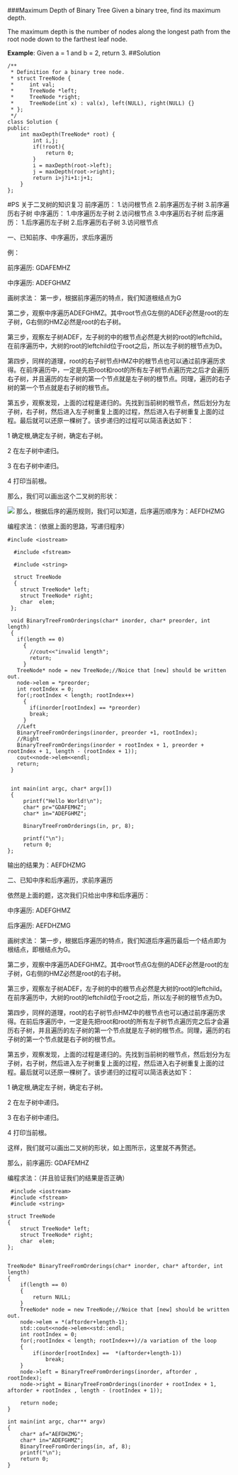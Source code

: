 ###Maximum Depth of Binary Tree
Given a binary tree, find its maximum depth.

The maximum depth is the number of nodes along the longest path from the root node down to the farthest leaf node.


**Example**:
Given a = 1 and b = 2, return 3.
##Solution
```
/**
 * Definition for a binary tree node.
 * struct TreeNode {
 *     int val;
 *     TreeNode *left;
 *     TreeNode *right;
 *     TreeNode(int x) : val(x), left(NULL), right(NULL) {}
 * };
 */
class Solution {
public:
    int maxDepth(TreeNode* root) {
        int i,j;
        if(!root){
            return 0;
        }
        i = maxDepth(root->left);
        j = maxDepth(root->right);
        return i>j?i+1:j+1;
    }
};
```
#PS
关于二叉树的知识复习
前序遍历： 
    1.访问根节点 
    2.前序遍历左子树 
    3.前序遍历右子树 
中序遍历： 
    1.中序遍历左子树 
    2.访问根节点 
    3.中序遍历右子树 
后序遍历： 
    1.后序遍历左子树 
    2.后序遍历右子树 
    3.访问根节点

一、已知前序、中序遍历，求后序遍历

例：

前序遍历:         GDAFEMHZ

中序遍历:         ADEFGHMZ

画树求法：
第一步，根据前序遍历的特点，我们知道根结点为G

第二步，观察中序遍历ADEFGHMZ。其中root节点G左侧的ADEF必然是root的左子树，G右侧的HMZ必然是root的右子树。

 第三步，观察左子树ADEF，左子树的中的根节点必然是大树的root的leftchild。在前序遍历中，大树的root的leftchild位于root之后，所以左子树的根节点为D。

第四步，同样的道理，root的右子树节点HMZ中的根节点也可以通过前序遍历求得。在前序遍历中，一定是先把root和root的所有左子树节点遍历完之后才会遍历右子树，并且遍历的左子树的第一个节点就是左子树的根节点。同理，遍历的右子树的第一个节点就是右子树的根节点。

第五步，观察发现，上面的过程是递归的。先找到当前树的根节点，然后划分为左子树，右子树，然后进入左子树重复上面的过程，然后进入右子树重复上面的过程。最后就可以还原一棵树了。该步递归的过程可以简洁表达如下：

1 确定根,确定左子树，确定右子树。

2 在左子树中递归。

3 在右子树中递归。

4 打印当前根。

那么，我们可以画出这个二叉树的形状：

![](http://www.cr173.com/up/2013-1/2013010715404717978.jpg)
那么，根据后序的遍历规则，我们可以知道，后序遍历顺序为：AEFDHZMG

编程求法：（依据上面的思路，写递归程序）

``` 
#include <iostream> 
   
  #include <fstream>
    
  #include <string>  
  
  struct TreeNode
  {
    struct TreeNode* left;
    struct TreeNode* right;
    char  elem;
 };
 
 void BinaryTreeFromOrderings(char* inorder, char* preorder, int length)
 {
   if(length == 0)
     {
       //cout<<"invalid length";
       return;
     }
   TreeNode* node = new TreeNode;//Noice that [new] should be written out.
   node->elem = *preorder;
   int rootIndex = 0;
   for(;rootIndex < length; rootIndex++)
     {
       if(inorder[rootIndex] == *preorder)
       break;
     }
   //Left
   BinaryTreeFromOrderings(inorder, preorder +1, rootIndex);
   //Right
   BinaryTreeFromOrderings(inorder + rootIndex + 1, preorder + rootIndex + 1, length - (rootIndex + 1));
   cout<<node->elem<<endl;
   return;
 }
 
 
 int main(int argc, char* argv[])
 {
     printf("Hello World!\n");
     char* pr="GDAFEMHZ";
     char* in="ADEFGHMZ";
   
     BinaryTreeFromOrderings(in, pr, 8);
 
     printf("\n");
     return 0;
};
```
 输出的结果为：AEFDHZMG

二、已知中序和后序遍历，求前序遍历

依然是上面的题，这次我们只给出中序和后序遍历：

中序遍历:       ADEFGHMZ

后序遍历:       AEFDHZMG

画树求法：
第一步，根据后序遍历的特点，我们知道后序遍历最后一个结点即为根结点，即根结点为G。

第二步，观察中序遍历ADEFGHMZ。其中root节点G左侧的ADEF必然是root的左子树，G右侧的HMZ必然是root的右子树。

第三步，观察左子树ADEF，左子树的中的根节点必然是大树的root的leftchild。在前序遍历中，大树的root的leftchild位于root之后，所以左子树的根节点为D。

第四步，同样的道理，root的右子树节点HMZ中的根节点也可以通过前序遍历求得。在前后序遍历中，一定是先把root和root的所有左子树节点遍历完之后才会遍历右子树，并且遍历的左子树的第一个节点就是左子树的根节点。同理，遍历的右子树的第一个节点就是右子树的根节点。

第五步，观察发现，上面的过程是递归的。先找到当前树的根节点，然后划分为左子树，右子树，然后进入左子树重复上面的过程，然后进入右子树重复上面的过程。最后就可以还原一棵树了。该步递归的过程可以简洁表达如下：

1 确定根,确定左子树，确定右子树。

2 在左子树中递归。

3 在右子树中递归。

4 打印当前根。

这样，我们就可以画出二叉树的形状，如上图所示，这里就不再赘述。

那么，前序遍历:         GDAFEMHZ

编程求法：（并且验证我们的结果是否正确）

```
 #include <iostream>
 #include <fstream>
 #include <string>

struct TreeNode
{
    struct TreeNode* left;
    struct TreeNode* right;
    char  elem;
};


TreeNode* BinaryTreeFromOrderings(char* inorder, char* aftorder, int length)
{
    if(length == 0)
    {
        return NULL;
    }
    TreeNode* node = new TreeNode;//Noice that [new] should be written out.
    node->elem = *(aftorder+length-1);
    std::cout<<node->elem<<std::endl;
    int rootIndex = 0;
    for(;rootIndex < length; rootIndex++)//a variation of the loop
    {
        if(inorder[rootIndex] ==  *(aftorder+length-1))
            break;
    }
    node->left = BinaryTreeFromOrderings(inorder, aftorder , rootIndex);
    node->right = BinaryTreeFromOrderings(inorder + rootIndex + 1, aftorder + rootIndex , length - (rootIndex + 1));
    
    return node;
}

int main(int argc, char** argv)
{
    char* af="AEFDHZMG";    
    char* in="ADEFGHMZ"; 
    BinaryTreeFromOrderings(in, af, 8); 
    printf("\n");
    return 0;
}

